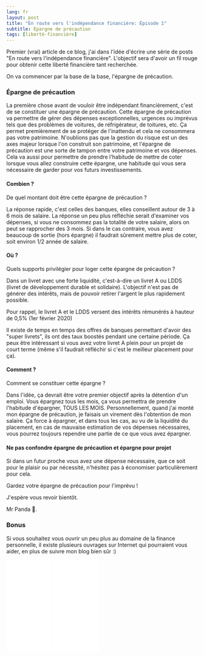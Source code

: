 ```yaml
---
lang: fr
layout: post
title: "En route vers l'indépendance financière: Épisode 1"
subtitle: Épargne de précaution
tags: [liberté-financière]
---
```


Premier (vrai) article de ce blog, j'ai dans l'idée d'écrire une série de posts "En route vers l'indépendance financière". L'objectif sera d'avoir un fil rouge pour obtenir cette liberté financière tant recherchée.

On va commencer par la base de la base, l'épargne de précaution.

### Épargne de précaution

La première chose avant de vouloir être indépendant financièrement, c'est de se constituer une épargne de précaution. 
Cette épargne de précaution va permettre de gérer des dépenses exceptionnelles, urgences ou imprévus tels que des problèmes de voitures, de réfrigérateur, de toitures, etc.
Ça permet premièrement de se protéger de l'inattendu et cela ne consommera pas votre patrimoine. N'oublions pas que la gestion du risque est un des axes majeur lorsque l'on construit son patrimoine, et l'épargne de précaution est une sorte de tampon entre votre patrimoine et vos dépenses. Cela va aussi pour permettre de prendre l'habitude de mettre de coter lorsque vous allez construire cette épargne, une habitude qui vous sera nécessaire de garder pour vos futurs investissements.

#### Combien ?

De quel montant doit être cette épargne de précaution ? 

La réponse rapide, c'est celles des banques, elles conseillent autour de 3 à 6 mois de salaire.
La réponse un peu plus réfléchie serait d'examiner vos dépenses, si vous ne consommez pas la totalité de votre salaire, alors on peut se rapprocher des 3 mois. Si dans le cas contraire, vous avez beaucoup de sortie (hors épargne) il faudrait sûrement mettre plus de coter, soit environ 1/2 année de salaire.

#### Où ?

Quels supports privilégier pour loger cette épargne de précaution ?

Dans un livret avec une forte liquidité, c'est-à-dire un livret A ou LDDS (livret de développement durable et solidaire). L'objectif n'est pas de générer des intérêts, mais de pouvoir retirer l'argent le plus rapidement possible.

Pour rappel, le livret A et le LDDS versent des intérêts rémunérés à hauteur de 0,5% (1er février 2020) 

Il existe de temps en temps des offres de banques permettant d'avoir des "super livrets", ils ont des taux boostés pendant une certaine période. Ça peux être intéressant si vous avez votre livret A plein pour un projet de court terme (même s'il faudrait réfléchir si c'est le meilleur placement pour ça).

#### Comment ?

Comment se constituer cette épargne ?

Dans l'idée, ça devrait être votre premier objectif après la détention d'un emploi. Vous épargnez tous les mois, ça vous permettra de prendre l'habitude d'épargner, TOUS LES MOIS. 
Personnellement, quand j'ai monté mon épargne de précaution, je faisais un virement dès l'obtention de mon salaire. Ça force à épargner, et dans tous les cas, au vu de la liquidité du placement, en cas de mauvaise estimation de vos dépenses nécessaires, vous pourrez toujours rependre une partie de ce que vous avez épargner.

#### Ne pas confondre épargne de précaution et épargne pour projet

Si dans un futur proche vous avez une dépense nécessaire, que ce soit pour le plaisir ou par nécessité, n'hésitez pas à économiser particulièrement pour cela.

Gardez votre épargne de précaution pour l'imprévu !

J'espère vous revoir bientôt.

Mr Panda 🐼.

### Bonus

Si vous souhaitez vous ouvrir un peu plus au domaine de la finance personnelle, il existe plusieurs ouvrages sur Internet qui pourraient vous aider, en plus de suivre mon blog bien sûr :)   

<iframe style="width:120px;height:240px;" marginwidth="0" marginheight="0" scrolling="no" frameborder="0" src="//ws-eu.amazon-adsystem.com/widgets/q?ServiceVersion=20070822&OneJS=1&Operation=GetAdHtml&MarketPlace=FR&source=ac&ref=qf_sp_asin_til&ad_type=product_link&tracking_id=missioninde08-21&marketplace=amazon&region=FR&placement=B07KBGC211&asins=B07KBGC211&linkId=997afe1a148fd69679130ae9b366b61d&show_border=true&link_opens_in_new_window=true&price_color=1dceac&title_color=1dceac&bg_color=ffffff"></iframe>
<iframe style="width:120px;height:240px;" marginwidth="0" marginheight="0" scrolling="no" frameborder="0" src="//ws-eu.amazon-adsystem.com/widgets/q?ServiceVersion=20070822&OneJS=1&Operation=GetAdHtml&MarketPlace=FR&source=ac&ref=qf_sp_asin_til&ad_type=product_link&tracking_id=missioninde08-21&marketplace=amazon&region=FR&placement=B00CA90ROS&asins=B00CA90ROS&linkId=09551961493f2f19ba59342f36f78200&show_border=true&link_opens_in_new_window=true&price_color=1dceac&title_color=1dceac&bg_color=ffffff"></iframe>